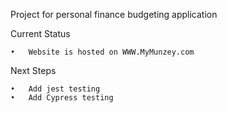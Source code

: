 Project for personal finance budgeting application

Current Status

	•	Website is hosted on WWW.MyMunzey.com


Next Steps

	•	Add jest testing
	•	Add Cypress testing
